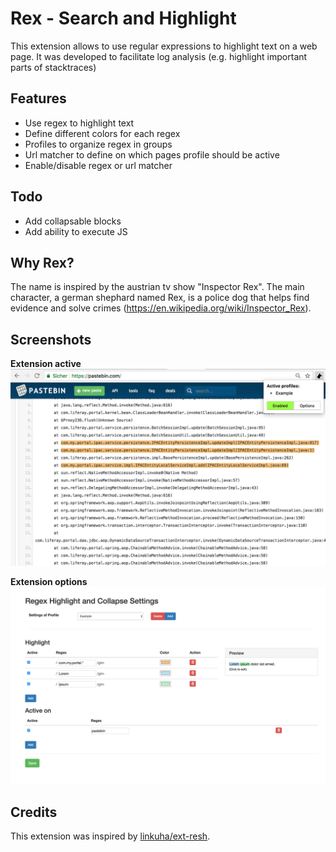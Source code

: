# Rex - Search and Highlight

This extension allows to use regular expressions to highlight text on a web page. It was developed to facilitate log analysis (e.g. highlight important parts of stacktraces)

## Features

- Use regex to highlight text
- Define different colors for each regex
- Profiles to organize regex in groups 
- Url matcher to define on which pages profile should be active
- Enable/disable regex or url matcher

## Todo

- Add collapsable blocks
- Add ability to execute JS


## Why Rex?

The name is inspired by the austrian tv show "Inspector Rex". The main character, a german shephard named Rex, is a police dog that helps find evidence and solve crimes (https://en.wikipedia.org/wiki/Inspector_Rex).

## Screenshots

**Extension active**
![Screenshot](screenshots/Example_1.png)

**Extension options**
![Options](screenshots/Example_2.png)


## Credits

This extension was inspired by [linkuha/ext-resh](https://github.com/linkuha/ext-resh). 